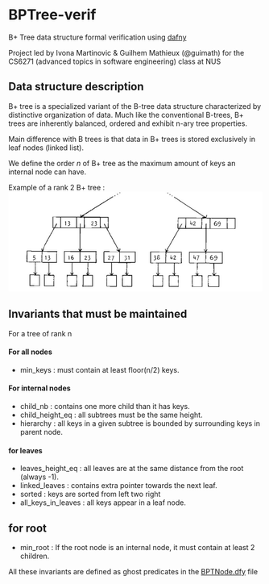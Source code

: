 # BPTree-verif
B+ Tree data structure formal verification using [dafny](https://dafny.org/)

Project led by Ivona Martinovic & Guilhem Mathieux (@guimath) for the CS6271 (advanced topics in software engineering) class at NUS
## Data structure description 

B+ tree is a specialized variant of the B-tree data structure characterized by distinctive organization of data. Much like the conventional B-trees, B+ trees are inherently balanced, ordered and exhibit n-ary tree properties.

Main difference with B trees is that data in B+ trees is stored exclusively in leaf nodes (linked list).

We define the order $n$ of B+ tree as the maximum amount of keys an internal node can have.  

Example of a rank 2 B+ tree :
![B+ tree of rank 2](img/Bplustree_order2.jpg)

## Invariants that must be maintained

For a tree of rank n

#### For all nodes 
- min_keys : must contain at least floor(n/2) keys.
#### For internal nodes
- child_nb : contains one more child than it has keys. 
- child_height_eq : all subtrees must be the same height. 
- hierarchy : all keys in a given subtree is bounded by surrounding keys in parent node.

#### for leaves
- leaves_height_eq : all leaves are at the same distance from the root (always -1).
- linked_leaves : contains extra pointer towards the next leaf.
- sorted : keys are sorted from left two right
- all_keys_in_leaves : all keys appear in a leaf node.

## for root 

- min_root : If the root node is an internal node, it must contain at least 2 children.

All these invariants are defined as ghost predicates in the [BPTNode.dfy](BPTNode.dfy) file